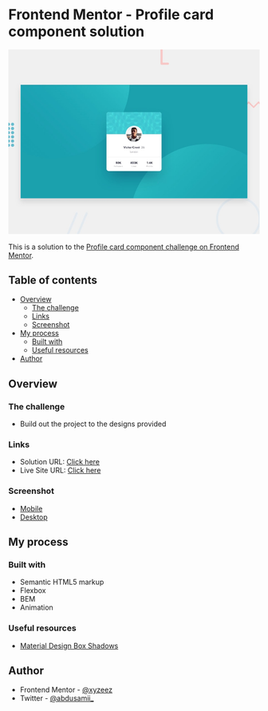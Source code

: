 # Frontend Mentor - Profile card component solution

![](./images/screenshots/desktop-preview.jpg)

This is a solution to the [Profile card component challenge on Frontend Mentor](https://www.frontendmentor.io/challenges/profile-card-component-cfArpWshJ).

## Table of contents

- [Overview](#overview)
  - [The challenge](#the-challenge)
  - [Links](#links)
  - [Screenshot](#screenshot)
- [My process](#my-process)
  - [Built with](#built-with)
  - [Useful resources](#useful-resources)
- [Author](#author)


## Overview

### The challenge

- Build out the project to the designs provided

### Links

- Solution URL: [Click here](https://www.frontendmentor.io/solutions/profile-card-component-X-8oHeuS8c)
- Live Site URL: [Click here](https://profile-card-component-femc.netlify.app/)

### Screenshot

- [Mobile](./images/screenshots/mobile.png)
- [Desktop](./images/screenshots/desktop.png)


## My process

### Built with

- Semantic HTML5 markup
- Flexbox
- BEM
- Animation


### Useful resources

- [Material Design Box Shadows](https://codepen.io/sdthornton/pen/wBZdXq)

## Author

- Frontend Mentor - [@xyzeez](https://www.frontendmentor.io/profile/xyzeez)
- Twitter - [@abdusamii_](https://twitter.com/abdusamii_)
